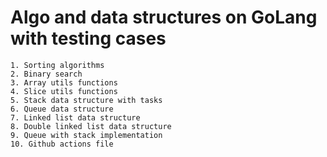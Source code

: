 # Algo and data structures on GoLang with testing cases
~~~
1. Sorting algorithms
2. Binary search
3. Array utils functions
4. Slice utils functions
5. Stack data structure with tasks
6. Queue data structure
7. Linked list data structure
8. Double linked list data structure
9. Queue with stack implementation
10. Github actions file
~~~